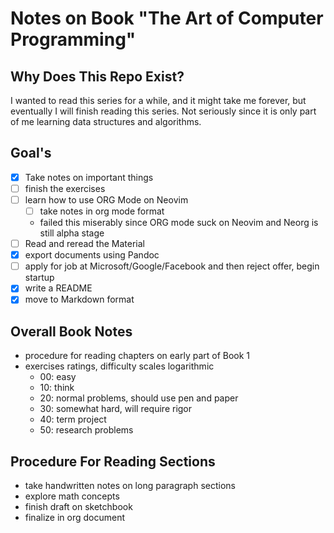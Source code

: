 # Notes on Book "The Art of Computer Programming"

## Why Does This Repo Exist?

I wanted to read this series for a while, and it might take me forever,
but eventually I will finish reading this series. Not seriously since
it is only part of me learning data structures and algorithms.

## Goal's

- [x] Take notes on important things
- [ ] finish the exercises
- [ ] learn how to use ORG Mode on Neovim
  - [ ] take notes in org mode format
  - failed this miserably since ORG mode suck on Neovim
    and Neorg is still alpha stage
- [ ] Read and reread the Material
- [x] export documents using Pandoc
- [ ] apply for job at Microsoft/Google/Facebook and then reject offer, begin startup
- [x] write a README
- [x] move to Markdown format

## Overall Book Notes

- procedure for reading chapters on early part of Book 1
- exercises ratings, difficulty scales logarithmic
  - 00: easy
  - 10: think
  - 20: normal problems, should use pen and paper
  - 30: somewhat hard, will require rigor
  - 40: term project
  - 50: research problems

## Procedure For Reading Sections

- take handwritten notes on long paragraph sections
- explore math concepts
- finish draft on sketchbook
- finalize in org document
